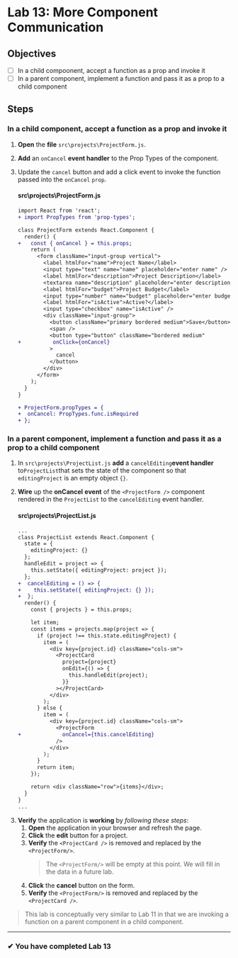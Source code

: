 # Lab 13: More Component Communication

## Objectives

- [ ] In a child compoonent, accept a function as a prop and invoke it
- [ ] In a parent component, implement a function and pass it as a prop to a child component

## Steps

### In a child component, accept a function as a prop and invoke it

1. **Open** the **file** `src\projects\ProjectForm.js`.
2. **Add** an `onCancel` **event handler** to the Prop Types of the component.
3. Update the `cancel` button and add a click event to invoke the function passed into the `onCancel` `prop`.

   #### src\projects\ProjectForm.js

   ```diff
   import React from 'react';
   + import PropTypes from 'prop-types';

   class ProjectForm extends React.Component {
     render() {
   +   const { onCancel } = this.props;
       return (
         <form className="input-group vertical">
           <label htmlFor="name">Project Name</label>
           <input type="text" name="name" placeholder="enter name" />
           <label htmlFor="description">Project Description</label>
           <textarea name="description" placeholder="enter description" />
           <label htmlFor="budget">Project Budget</label>
           <input type="number" name="budget" placeholder="enter budget" />
           <label htmlFor="isActive">Active?</label>
           <input type="checkbox" name="isActive" />
           <div className="input-group">
             <button className="primary bordered medium">Save</button>
             <span />
             <button type="button" className="bordered medium"
   +          onClick={onCancel}
             >
               cancel
             </button>
           </div>
         </form>
       );
     }
   }

   + ProjectForm.propTypes = {
   +  onCancel: PropTypes.func.isRequired
   + };
   ```

### In a parent component, implement a function and pass it as a prop to a child component

1. In `src\projects\ProjectList.js` **add** a `cancelEditing`**event handler** to`ProjectList`that sets the state of the component so that `editingProject` is an empty object `{}`.
2. **Wire** up the **onCancel** **event** of the `<ProjectForm />` component rendered in the `ProjectList` to the `cancelEditing` event handler.

   #### src\projects\ProjectList.js

   ```diff
   ...
   class ProjectList extends React.Component {
     state = {
       editingProject: {}
     };
     handleEdit = project => {
       this.setState({ editingProject: project });
     };
   +  cancelEditing = () => {
   +    this.setState({ editingProject: {} });
   +  };
     render() {
       const { projects } = this.props;

       let item;
       const items = projects.map(project => {
         if (project !== this.state.editingProject) {
           item = (
             <div key={project.id} className="cols-sm">
               <ProjectCard
                 project={project}
                 onEdit={() => {
                   this.handleEdit(project);
                 }}
               ></ProjectCard>
             </div>
           );
         } else {
           item = (
             <div key={project.id} className="cols-sm">
               <ProjectForm
   +             onCancel={this.cancelEditing}
               />
             </div>
           );
         }
         return item;
       });

       return <div className="row">{items}</div>;
     }
   }
   ...
   ```

3) **Verify** the application is **working** by _following these steps_:
   1. **Open** the application in your browser and refresh the page.
   2. **Click** the **edit** button for a project.
   3. **Verify** the `<ProjectCard />` is removed and replaced by the `<ProjectForm/>`.
      > The `<ProjectForm/>` will be empty at this point. We will fill in the data in a future lab.
   4. **Click** the **cancel** button on the form.
   5. **Verify** the `<ProjectForm/>` is removed and replaced by the `<ProjectCard />`.

> This lab is conceptually very similar to Lab 11 in that we are invoking a function on a parent component in a child component.

---

### &#10004; You have completed Lab 13
